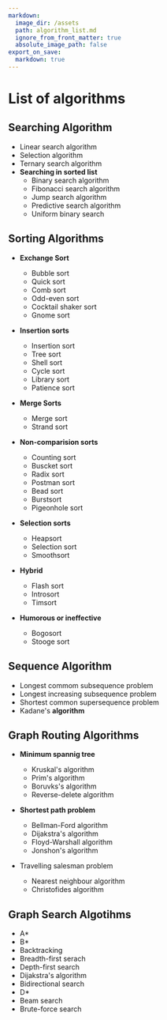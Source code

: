 ```yaml
---
markdown:
  image_dir: /assets
  path: algorithm_list.md
  ignore_from_front_matter: true
  absolute_image_path: false
export_on_save:
  markdown: true
---
```


# List of algorithms

## Searching Algorithm

+ Linear search algorithm
+ Selection algorithm
+ Ternary search algorithm
+ **Searching in sorted list**
  + Binary search algorithm
  + Fibonacci search algorithm
  + Jump search algorithm
  + Predictive search algorithm
  + Uniform binary search

## Sorting Algorithms

+ **Exchange Sort**

  + Bubble sort
  + Quick sort
  + Comb sort
  + Odd-even sort
  + Cocktail shaker sort
  + Gnome sort
+ **Insertion sorts**

  + Insertion sort
  + Tree sort
  + Shell sort  
  + Cycle sort
  + Library sort
  + Patience sort
+ **Merge Sorts**

  + Merge sort
  + Strand sort
+ **Non-comparision sorts**

  + Counting sort
  + Buscket sort
  + Radix sort
  + Postman sort
  + Bead sort
  + Burstsort
  + Pigeonhole sort
+ **Selection sorts**  

  + Heapsort
  + Selection sort
  + Smoothsort
+ **Hybrid**

  + Flash sort
  + Introsort
  + Timsort  
+ **Humorous or ineffective**
  
  + Bogosort
  + Stooge sort

## Sequence Algorithm

+ Longest commom subsequence problem
+ Longest increasing subsequence problem
+ Shortest common supersequence problem
+ Kadane's **algorithm**

## Graph Routing Algorithms

+ **Minimum spannig tree**
  
  + Kruskal's algorithm
  + Prim's algorithm
  + Boruvks's algorithm
  + Reverse-delete algorithm
+ **Shortest path problem**

  + Bellman-Ford algorithm
  + Dijakstra's algorithm
  + Floyd-Warshall algorithm
  + Jonshon's algorithm
+ Travelling salesman problem
  
  + Nearest neighbour algorithm
  + Christofides algorithm

## Graph Search Algotihms

+ A*
+ B*
+ Backtracking
+ Breadth-first serach
+ Depth-first search
+ Dijakstra's algorithm
+ Bidirectional search
+ D*
+ Beam search
+ Brute-force search